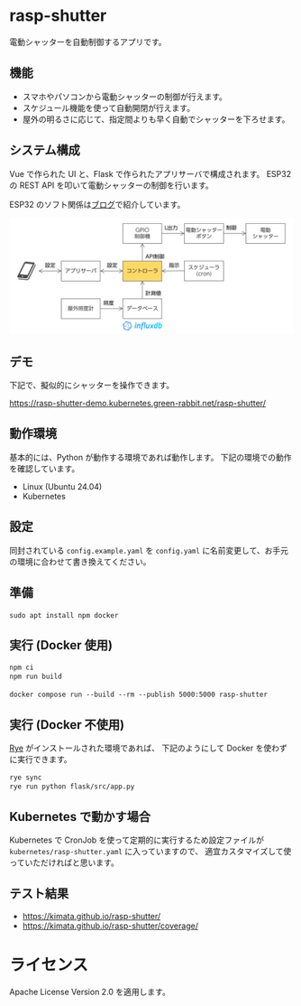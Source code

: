 # rasp-shutter

電動シャッターを自動制御するアプリです。

## 機能

-   スマホやパソコンから電動シャッターの制御が行えます。
-   スケジュール機能を使って自動開閉が行えます。
-   屋外の明るさに応じて、指定間よりも早く自動でシャッターを下ろせます。

## システム構成

Vue で作られた UI と、Flask で作られたアプリサーバで構成されます。
ESP32 の REST API を叩いて電動シャッターの制御を行います。

ESP32 のソフト関係は[ブログ](https://rabbit-note.com/2019/03/17/shutter-automation/)で紹介しています。

![システム構成](./img/システム構成.png)

## デモ

下記で、擬似的にシャッターを操作できます。

https://rasp-shutter-demo.kubernetes.green-rabbit.net/rasp-shutter/


## 動作環境

基本的には、Python が動作する環境であれば動作します。
下記の環境での動作を確認しています。

- Linux (Ubuntu 24.04)
- Kubernetes

## 設定

同封されている `config.example.yaml` を `config.yaml` に名前変更して、お手元の環境に合わせて書き換えてください。

## 準備

```bash:bash
sudo apt install npm docker
```

## 実行 (Docker 使用)

```bash:bash
npm ci
npm run build

docker compose run --build --rm --publish 5000:5000 rasp-shutter
```

## 実行 (Docker 不使用)

[Rye](https://rye.astral.sh/) がインストールされた環境であれば、
下記のようにして Docker を使わずに実行できます。

```bash:bash
rye sync
rye run python flask/src/app.py
```
## Kubernetes で動かす場合

Kubernetes で CronJob を使って定期的に実行するため設定ファイルが `kubernetes/rasp-shutter.yaml` に入っていますので、
適宜カスタマイズして使っていただければと思います。

## テスト結果

-   https://kimata.github.io/rasp-shutter/
-   https://kimata.github.io/rasp-shutter/coverage/

# ライセンス

Apache License Version 2.0 を適用します。
